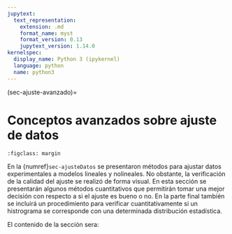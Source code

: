 ```yaml
---
jupytext:
  text_representation:
    extension: .md
    format_name: myst
    format_version: 0.13
    jupytext_version: 1.14.0
kernelspec:
  display_name: Python 3 (ipykernel)
  language: python
  name: python3
---
```


(sec-ajuste-avanzado)=
# Conceptos avanzados sobre ajuste de datos


```{figure} imagenes/residuos1.svg
:figclass: margin
```

En la {numref}`sec-ajusteDatos` se presentaron métodos para ajustar datos experimentales a modelos lineales y nolineales. No obstante, la verificación de la calidad del ajuste se realizó de forma visual. En esta sección se presentarán algunos métodos cuantitativos que permitirán tomar una mejor decisión con respecto a si el ajuste es bueno o no. En la parte final también se incluirá un procedimiento para verificar cuantitativamente si un histrograma se corresponde con una determinada distribución estadística.

El contenido de la sección sera:

```{tableofcontents}
```
